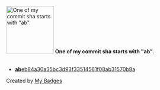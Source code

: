 <img src="https://my-badges.github.io/my-badges/ab-commit.png" alt="One of my commit sha starts with &quot;ab&quot;." title="One of my commit sha starts with &quot;ab&quot;." width="128">
<strong>One of my commit sha starts with &quot;ab&quot;.</strong>
<br><br>

- <a href="https://github.com/gnerkus/composed-frontend/commit/abeb84a30a35bc3d93f33514561f08ab31570b8a"><strong>ab</strong>eb84a30a35bc3d93f33514561f08ab31570b8a</a>


Created by <a href="https://github.com/my-badges/my-badges">My Badges</a>